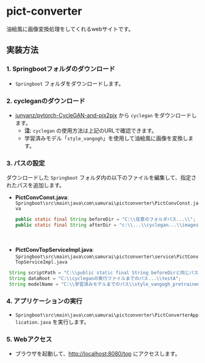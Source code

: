 # pict-converter

油絵風に画像変換処理をしてくれるwebサイトです。

## 実装方法

### 1. Springbootフォルダのダウンロード
-  `Springboot` フォルダをダウンロードします。

### 2. cycleganのダウンロード
- [junyanz/pytorch-CycleGAN-and-pix2pix](https://github.com/junyanz/pytorch-CycleGAN-and-pix2pix) から `cyclegan` をダウンロードします。
  - **注**: `cyclegan` の使用方法は上記のURLで確認できます。
  - 学習済みモデル「`style_vangogh`」を使用して油絵風に画像を変換します。

### 3. パスの設定
ダウンロードした `Springboot` フォルダ内の以下のファイルを編集して、指定されたパスを追加します。

- **PictConvConst.java**: `Springboot\src\main\java\com\samurai\pictconverter\PictConvConst.java`
  ```java
  public static final String beforeDir = "C:\\任意のフォルダパス...\\";  // アップロードされた画像が保存されるパス
  public static final String afterDir = "c:\\...\\cyclegan...\\images\\";  // pythonで変換した画像が保存されるパス
　
- **PictConvTopServiceImpl.java**: `Springboot\src\main\java\com\samurai\pictconverter\service\PictConvTopServiceImpl.java`

```java
 String scriptPath = "C:\\public static final String beforeDirと同じパス...";
 String dataRoot = "C:\\cycleganの実行ファイルまでのパス...\\testA";
 String modelName = "C:\\学習済みモデルまでのパス\\style_vangogh_pretrained";
```

### 4. アプリケーションの実行
- `Springboot\src\main\java\com\samurai\pictconverter\PictConverterApplication.java` を実行します。

### 5. Webアクセス
- ブラウザを起動して、[http://localhost:8080/top](http://localhost:8080/top) にアクセスします。
